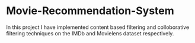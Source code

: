 # Movie-Recommendation-System

In this project I have implemented content based filtering and colloborative filtering techniques on the IMDb and Movielens dataset respectively.
